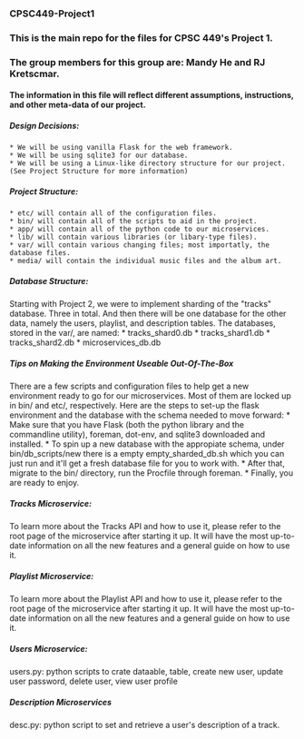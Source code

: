 ### CPSC449-Project1
### This is the main repo for the files for CPSC 449's Project 1.
### The group members for this group are: Mandy He and RJ Kretscmar.

#### The information in this file will reflect different assumptions, instructions, and other meta-data of our project.

##### Design Decisions:
    * We will be using vanilla Flask for the web framework.
    * We will be using sqlite3 for our database.
    * We will be using a Linux-like directory structure for our project. (See Project Structure for more information)

##### Project Structure:
    * etc/ will contain all of the configuration files.
    * bin/ will contain all of the scripts to aid in the project.
    * app/ will contain all of the python code to our microservices.
    * lib/ will contain various libraries (or libary-type files).
    * var/ will contain various changing files; most importatly, the database files.
    * media/ will contain the individual music files and the album art.

##### Database Structure:
Starting with Project 2, we were to implement sharding of the "tracks" database. Three in total. And then there will be one database for the other data, namely the users, playlist, and description tables. The databases, stored in the var/, are named:
    * tracks\_shard0.db
    * tracks\_shard1.db
    * tracks\_shard2.db
    * microservices\_db.db

##### Tips on Making the Environment Useable Out-Of-The-Box
There are a few scripts and configuration files to help get a new environment ready to go for our microservices. Most of them are locked up in bin/ and etc/, respectively. Here are the steps to set-up the
flask environment and the database with the schema needed to move forward:
    * Make sure that you have Flask (both the python library and the commandline utility), foreman, dot-env, and sqlite3 downloaded and installed.
    * To spin up a new database with the appropiate schema, under bin/db\_scripts/new there is a empty empty\_sharded\_db.sh which
    you can just run and it'll get a fresh database file for you to work with.
    * After that, migrate to the bin/ directory, run the Procfile through foreman.
    * Finally, you are ready to enjoy.

##### Tracks Microservice:
To learn more about the Tracks API and how to use it, please refer to the root page of the microservice after starting it up. It will have the most up-to-date information on all the new features and a general
guide on how to use it.

##### Playlist Microservice:
To learn more about the Playlist API and how to use it, please refer to the root page of the microservice after starting it up. It will have the most up-to-date information on all the new features and a general
guide on how to use it.

##### Users Microservice:
users.py: python scripts to crate dataable, table, create new user, update user password, delete user, view user profile

##### Description Microservices
desc.py: python script to set and retrieve a user's description of a track.
